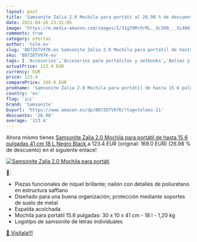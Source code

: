 ```yaml
---
layout: post
title: 'Samsonite Zalia 2.0 Mochila para portáti al 26.98 % de descuento'
date: 2021-04-26 23:31:05
image: 'https://m.media-amazon.com/images/I/31gI9MrOrRL._SL500_._SL400_.jpg'
comments: true
category: ofertas
author: 'tole.es'
slug: 'B07Z6TV97K-es Samsonite Zalia 2.0 Mochila para portátil de hasta 15 6...'
sku: 'B07Z6TV97K-es'
tags: [ 'Accesorios','Accesorios para portátiles y netbooks','Bolsas y fundas para portátiles y netbooks','Informática','Mochilas para portátiles y netbooks','mochila','samsonite', ]
actualPrice: 123.4 EUR
currency: EUR
price: 123.4
comparePrice: 169.0 EUR
prodname: 'Samsonite Zalia 2.0 Mochila para portátil de hasta 15 6 pulgadas  41 cm  18 L   Negro  Black '
country: 'es'
flag: '🇪🇸'
brand: 'Samsonite'
buyurl: 'https://www.amazon.es/dp/B07Z6TV97K/?tag=tolees-21'
descuento: '26.98'
average: '123.4'
---
```


Ahora mismo tienes [Samsonite Zalia 2.0 Mochila para portátil de hasta 15 6 pulgadas  41 cm  18 L   Negro  Black ](https://www.amazon.es/dp/B07Z6TV97K/?tag=tolees-21) a 123.4 EUR (original: 169.0 EUR) (26.98 %  de descuento) en el siguiente enlace!

[![Samsonite Zalia 2.0 Mochila para portáti](https://m.media-amazon.com/images/I/31gI9MrOrRL._SL500_._SL400_.jpg)](https://www.amazon.es/dp/B07Z6TV97K/?tag=tolees-21)

🔎:

- Piezas funcionales de níquel brillante; nailon con detalles de poliuretano en estructura saffiano
- Diseñado para una buena organización; protección mediante soportes de suelo de metal
- Espalda acolchada
- Mochila para portátil 15.6 pulgadas: 30 x 10 x 41 cm - 18 l - 1,20 kg
- Logotipo de samsonite de letras individuales

[🛒 Visítala!!!](https://www.amazon.es/dp/B07Z6TV97K/?tag=tolees-21)
